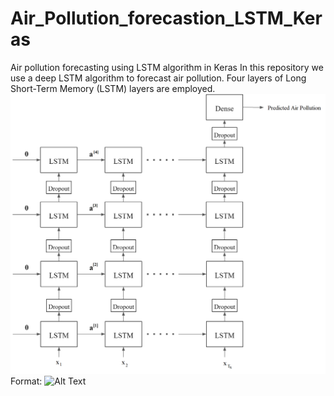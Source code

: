 # Air_Pollution_forecastion_LSTM_Keras
Air pollution forecasting using LSTM algorithm in Keras
In this repository we use a deep LSTM algorithm to forecast air pollution. Four layers of Long Short-Term Memory (LSTM) layers are employed.
![GitHub Logo](/Architecture.png)
Format: ![Alt Text](url)
